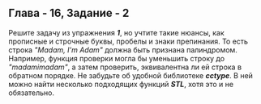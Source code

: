 ## Глава - 16, Задание - 2 

Решите задачу из упражнения ***1***, но учтите такие нюансы, как прописные и
строчные буквы, пробелы и знаки препинания. То есть строка *"Madam, I'm Adam"*
должна быть признана палиндромом. Например, функция проверки могла бы
уменьшить строку до *"madamimadam"*, а затем проверить, эквивалентна ли ей
строка в обратном порядке. Не забудьте об удобной библиотеке ***cctype***. В ней
можно найти несколько подходящих функций ***STL***, хотя это и не обязательно.
